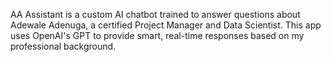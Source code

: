 AA Assistant is a custom AI chatbot trained to answer questions about Adewale Adenuga, a certified Project Manager and Data Scientist. This app uses OpenAI's GPT to provide smart, real-time responses based on my professional background.

